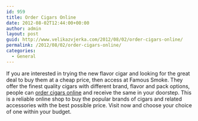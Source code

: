 ```yaml
---
id: 959
title: Order Cigars Online
date: 2012-08-02T12:44:00+00:00
author: admin
layout: post
guid: http://www.velikazvjerka.com/2012/08/02/order-cigars-online/
permalink: /2012/08/02/order-cigars-online/
categories:
  - General
---
```

If you are interested in trying the new flavor cigar and looking for the great deal to buy them at a cheap price, then access at Famous Smoke. They offer the finest quality cigars with different brand, flavor and pack options, people can [order cigars online](http://www.famous-smoke.com/) and receive the same in your doorstep. This is a reliable online shop to buy the popular brands of cigars and related accessories with the best possible price. Visit now and choose your choice of one within your budget.
